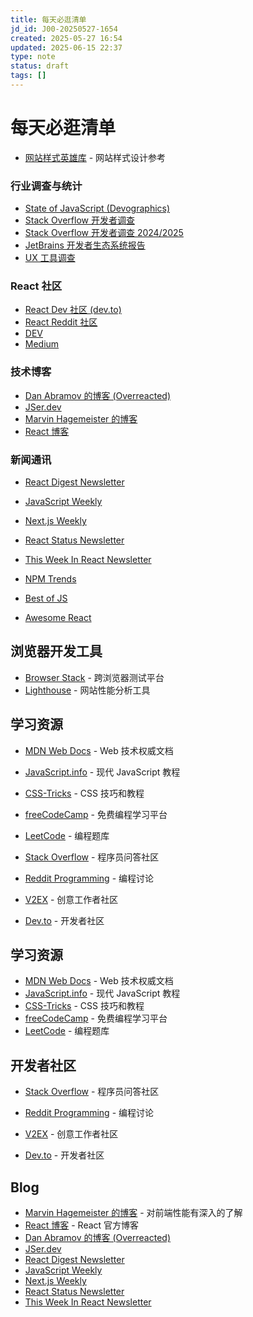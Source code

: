 ```yaml
---
title: 每天必逛清单
jd_id: J00-20250527-1654
created: 2025-05-27 16:54
updated: 2025-06-15 22:37
type: note
status: draft
tags: []
---
```


# 每天必逛清单

- [网站样式英雄库](https://www.supahero.io/) - 网站样式设计参考

### 行业调查与统计

- [State of JavaScript (Devographics)](https://www.devographics.com/)
- [Stack Overflow 开发者调查](https://insights.stackoverflow.com/survey/)
- [Stack Overflow 开发者调查 2024/2025](https://survey.stackoverflow.co/2024/technology/#1-integrated-development-environment)
- [JetBrains 开发者生态系统报告](https://www.jetbrains.com/zh-cn/lp/devecosystem-2024/)
- [UX 工具调查](https://uxtools.co/survey/2021/)

### React 社区

- [React Dev 社区 (dev.to)](https://dev.to/t/react)
- [React Reddit 社区](https://www.reddit.com/r/reactjs/)
- [DEV](https://dev.to/)
- [Medium](https://medium.com/)

### 技术博客

- [Dan Abramov 的博客 (Overreacted)](https://overreacted.io/)
- [JSer.dev](https://jser.dev/)
- [Marvin Hagemeister 的博客](https://marvinh.dev/)
- [React 博客](https://reactjs.org/blog/)

### 新闻通讯

- [React Digest Newsletter](https://newsletter.reactdigest.net/p/useoptimistic-work-internally-react)
- [JavaScript Weekly](https://javascriptweekly.com/)
- [Next.js Weekly](https://nextjsweekly.com/)
- [React Status Newsletter](https://react.statuscode.com/)
- [This Week In React Newsletter](https://thisweekinreact.com/)

- [NPM Trends](https://npmtrends.com/)
- [Best of JS](https://bestofjs.org/)
- [Awesome React](https://github.com/enaqx/awesome-react)

## 浏览器开发工具

- [Browser Stack](https://www.browserstack.com/) - 跨浏览器测试平台
- [Lighthouse](https://developers.google.com/web/tools/lighthouse) - 网站性能分析工具

## 学习资源

- [MDN Web Docs](https://developer.mozilla.org/) - Web 技术权威文档
- [JavaScript.info](https://javascript.info/) - 现代 JavaScript 教程
- [CSS-Tricks](https://css-tricks.com/) - CSS 技巧和教程
- [freeCodeCamp](https://www.freecodecamp.org/) - 免费编程学习平台
- [LeetCode](https://leetcode.com/) - 编程题库

- [Stack Overflow](https://stackoverflow.com/) - 程序员问答社区

- [Reddit Programming](https://www.reddit.com/r/programming/) - 编程讨论
- [V2EX](https://v2ex.com/) - 创意工作者社区
- [Dev.to](https://dev.to/) - 开发者社区

## 学习资源

- [MDN Web Docs](https://developer.mozilla.org/) - Web 技术权威文档
- [JavaScript.info](https://javascript.info/) - 现代 JavaScript 教程
- [CSS-Tricks](https://css-tricks.com/) - CSS 技巧和教程
- [freeCodeCamp](https://www.freecodecamp.org/) - 免费编程学习平台
- [LeetCode](https://leetcode.com/) - 编程题库

## 开发者社区

- [Stack Overflow](https://stackoverflow.com/) - 程序员问答社区

- [Reddit Programming](https://www.reddit.com/r/programming/) - 编程讨论
- [V2EX](https://v2ex.com/) - 创意工作者社区
- [Dev.to](https://dev.to/) - 开发者社区

## Blog

- [Marvin Hagemeister 的博客](https://marvinh.dev/) - 对前端性能有深入的了解
- [React 博客](https://reactjs.org/blog/) - React 官方博客
- [Dan Abramov 的博客 (Overreacted)](https://overreacted.io/)
- [JSer.dev](https://jser.dev/)
- [React Digest Newsletter](https://newsletter.reactdigest.net/p/useoptimistic-work-internally-react)
- [JavaScript Weekly](https://javascriptweekly.com/)
- [Next.js Weekly](https://nextjsweekly.com/)
- [React Status Newsletter](https://react.statuscode.com/)
- [This Week In React Newsletter](https://thisweekinreact.com/)
